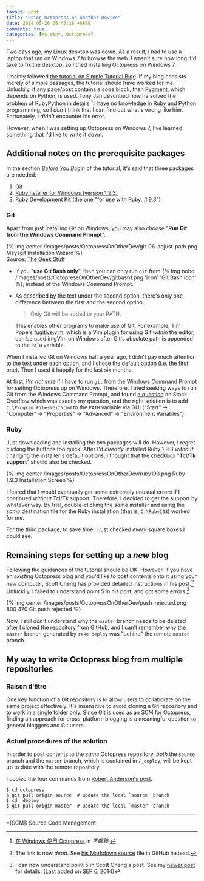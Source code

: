 ```yaml
---
layout: post
title: "Using Octopress on Another Device"
date: 2014-05-26 00:42:18 +0800
comments: true
categories: [M$ Win*, Octopress]
---
```


Two days ago, my Linux desktop was down.  As a result, I had to use a
laptop that ran on Windows 7 to browse the web.  I wasn't sure how
long it'd take to fix the desktop, so I tried installing Octopress on
Windows 7.

I mainly followed [the tutorial on Simple Tutorial Blog][tut1].  If my
blog consists merely of simple passages, the tutorial should have
worked for me.  Unluckily, if any page/post contains a code block,
then [Pygment][pygment], which depends on Python, is used.  Tony Jan
described how he solved the problem of RubyPython in details.[^1]  I
have *no* knowledge in Ruby and Python programming, so I *don't* think
that I can find out what's wrong like him.  Fortunately, I *didn't*
encounter his error.

However, when I was setting up Octopress on Windows 7, I've learned
something that I'd like to write it down.

<!-- more -->

Additional notes on the prerequisite packages
---

In the section [*Before You Begin*][tut1_prereq] of the tutorial, it's
said that three packages are needed:

1. [Git][git]
2. [RubyInstaller for Windows (version 1.9.3)][ruby193] 
3. [Ruby Development Kit (the one "for use with Ruby...1.9.3")][rdk]

### Git

Apart from just installing Git on Windows, you may also choose
"**Run Git from the Windows Command Prompt**".

{% img center /images/posts/OctopressOnOtherDev/git-06-adjust-path.png Msysgit Installation Wizard %}  
Source: [The Geek Stuff][msysgit_install_wizard]

- If you "**use Git Bash only**", then you can only run `git` from
    {% img nobd /images/posts/OctopressOnOtherDev/gitbash1.png 'icon' 'Git Bash icon' %},
    instead of the Windows Command Prompt.

- As described by the text under the second option, there's only one
    difference between the first and the second option.

    > Only Git will be added to your PATH.

    This enables other programs to make use of Git.  For example, Tim
    Pope's [fugitive.vim], which is a Vim plugin for using Git
    *within* the editor, can be used in gVim on Windows after Git's
    absolute path is appended to the `PATH` variable.

When I installed Git on Windows half a year ago, I didn't pay much
attention to the text under each option, and I chose the default
option (i.e. the first one).  Then I used it happily for the last six
months.

At first, I'm *not* sure if I have to run `git` from the Windows
Command Prompt for setting Octopress up on Windows.  Therefore, I
tried seeking ways to run Git from the Windows Command Prompt, and
found [a question][stackoverflow_11720945] on Stack Overflow which
was exactly my question, and the right solution is to add `C:\Program
Files\Git\cmd` to the `PATH` variable via GUI ("Start" → "Computer" →
"Properties" → "Advanced" → "Environment Variables").

### Ruby

Just downloading and installing the two packages will do.  However, I
regret clicking the buttons too quick.  After I'd *already* installed
Ruby 1.9.3 *without* changing the installer's default options, I
thought that the checkbox "**Tcl/Tk support**" should also be checked.

{% img center /images/posts/OctopressOnOtherDev/ruby193.png Ruby 1.9.3 Installation Screen %}

I feared that I would eventually get some extremely unusual errors if
I continued *without* Tcl/Tk support.  Therefore, I decided to get the
support by whatever way.  By trial, double-clicking the *same*
installer and using the *same* destination file for the Ruby
installation (that is, `C:\Ruby193`) worked for me.

For the third package, to save time, I just checked *every* square
boxes I could see.

Remaining steps for setting up a *new* blog
---

Following the guidances of the tutorial should be OK.  However, if you
have an *existing* Octopress blog and you'd like to post contents onto
it using your *new* computer, Scott Cheng has provided detailed
instructions in his post.[^2]  Unluckily, I failed to understand point
5 in his post, and got some errors.[^3]

{% img center /images/posts/OctopressOnOtherDev/push_rejected.png 800 470 Git push rejected %}

Now, I still *don't* understand why the `master` branch needs to be
deleted after I cloned the repository from GitHub, and I can't
remember why the `master` branch generated by `rake deploy` was
"behind" the remote `master` branch.

My way to write Octopress blog from multiple repositories
---

### Raison d'être

One key function of a Git repository is to allow users to collaborate
on the same project effectively.  It's insensitive to avoid cloning a Git
repository and to work in a single folder only.  Since Git is used as
an SCM for Octopress, finding an approach for cross-platform blogging
is a meaningful question to general bloggers and Git users.

### Actual procedures of the solution

In order to post contents to the *same* Octopress repository, *both*
the `source` branch and the `master` branch, which is contained in
`/_deploy`, will be kept up to date with the remote repository.

I copied the four commands from [Robert Anderson's post][pull2branch].

<pre class="cli"><code class="UBMono">$ cd octopress
$ git pull origin source  # update the local `source' branch
$ cd _deploy
$ git pull origin master  # update the local `master' branch
</code></pre>

---
[^1]: [在 Windows 使用 Octopress][OctopressInWin] in *不歸錄*.
[^2]:
    The link is now *dead*.  See [his Markdown source][OctNewComp]
    file in GitHub instead.
[^3]:
    I can now understand point 5 in Scott Cheng's post.  See my
    [newer post][np] for details.  (Last added on SEP 6, 2014)

[OctopressInWin]: http://tonytonyjan.net/2012/03/01/install-octopress-on-windows/

[tut1]: http://www.techelex.org/setup-octopress-on-windows7/
[pygment]: http://pygments.org/
[tut1_prereq]: http://www.techelex.org/setup-octopress-on-windows7/#before-you-begin
[git]: http://git-scm.com/
[ruby193]: http://rubyinstaller.org/downloads/
[rdk]: http://rubyinstaller.org/downloads/
[msysgit_install_wizard]: http://static.thegeekstuff.com/wp-content/uploads/2012/01/git-06-adjust-path.png
[fugitive.vim]: https://github.com/tpope/vim-fugitive "a Git wrapper in Vim"
[stackoverflow_11720945]: http://stackoverflow.com/questions/11720945/unable-to-run-git-from-command-line
[OctNewComp]: https://github.com/scottcheng/scottcheng.com-v1/blob/3bb8142/source/_posts/2012-11-07-setting-up-existing-octopress-blog-on-a-new-computer.markdown "Setting Up Existing Octopress Blog on a New Computer"
[pull2branch]: http://blog.zerosharp.com/clone-your-octopress-to-blog-from-two-places/
[np]: /blog/2014/09/05/fixing-this-repos-network-graph/ "Fixing This Repo's Network Graph"

*[SCM]: Source Code Management
<!-- vim:se tw=70: -->
